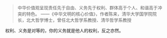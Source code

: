 
>中华价值观呈现责任先于自由、义务先于权利、群体高于个人、和谐高于冲突的特色。
>——《中华文明的核心价值》，作者陈来，清华大学国学院院长，北大哲学博士，曾任北大哲学系教授、清华哲学系教授

权利、义务是对等的，你的义务就是他人的权利，反之亦然。